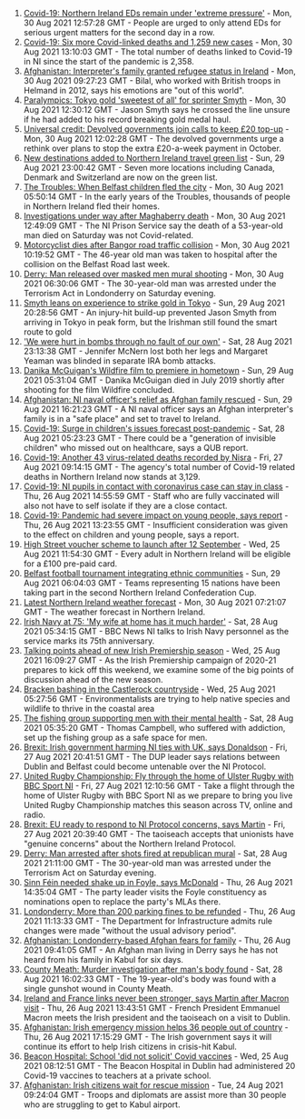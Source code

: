 1. [Covid-19: Northern Ireland EDs remain under 'extreme pressure'](https://www.bbc.co.uk/news/uk-northern-ireland-58382927?at_medium=RSS&at_campaign=KARANGA) - Mon, 30 Aug 2021 12:57:28 GMT - People are urged to only attend EDs for serious urgent matters for the second day in a row.
2. [Covid-19: Six more Covid-linked deaths and 1,259 new cases](https://www.bbc.co.uk/news/uk-northern-ireland-58386077?at_medium=RSS&at_campaign=KARANGA) - Mon, 30 Aug 2021 13:10:03 GMT - The total number of deaths linked to Covid-19 in NI since the start of the pandemic is 2,358.
3. [Afghanistan: Interpreter's family granted refugee status in Ireland](https://www.bbc.co.uk/news/uk-northern-ireland-58382925?at_medium=RSS&at_campaign=KARANGA) - Mon, 30 Aug 2021 09:27:23 GMT - Bilal, who worked with British troops in Helmand in 2012, says his emotions are "out of this world".
4. [Paralympics: Tokyo gold 'sweetest of all' for sprinter Smyth](https://www.bbc.co.uk/news/uk-northern-ireland-foyle-west-58382095?at_medium=RSS&at_campaign=KARANGA) - Mon, 30 Aug 2021 12:30:12 GMT - Jason Smyth says he crossed the line unsure if he had added to his record breaking gold medal haul.
5. [Universal credit: Devolved governments join calls to keep £20 top-up](https://www.bbc.co.uk/news/uk-58384578?at_medium=RSS&at_campaign=KARANGA) - Mon, 30 Aug 2021 12:02:28 GMT - The devolved governments urge a rethink over plans to stop the extra £20-a-week payment in October.
6. [New destinations added to Northern Ireland travel green list](https://www.bbc.co.uk/news/uk-northern-ireland-58356522?at_medium=RSS&at_campaign=KARANGA) - Sun, 29 Aug 2021 23:00:42 GMT - Seven more locations including Canada, Denmark and Switzerland are now on the green list.
7. [The Troubles: When Belfast children fled the city](https://www.bbc.co.uk/news/uk-northern-ireland-58193536?at_medium=RSS&at_campaign=KARANGA) - Mon, 30 Aug 2021 05:50:14 GMT - In the early years of the Troubles, thousands of people in Northern Ireland fled their homes.
8. [Investigations under way after Maghaberry death](https://www.bbc.co.uk/news/uk-northern-ireland-58385673?at_medium=RSS&at_campaign=KARANGA) - Mon, 30 Aug 2021 12:49:09 GMT - The NI Prison Service say the death of a 53-year-old man died on Saturday was not Covid-related.
9. [Motorcyclist dies after Bangor road traffic collision](https://www.bbc.co.uk/news/uk-northern-ireland-58382711?at_medium=RSS&at_campaign=KARANGA) - Mon, 30 Aug 2021 10:19:52 GMT - The 46-year old man was taken to hospital after the collision on the Belfast Road last week.
10. [Derry: Man released over masked men mural shooting](https://www.bbc.co.uk/news/uk-northern-ireland-58382092?at_medium=RSS&at_campaign=KARANGA) - Mon, 30 Aug 2021 06:30:06 GMT - The 30-year-old man was arrested under the Terrorism Act in Londonderry on Saturday evening.
11. [Smyth leans on experience to strike gold in Tokyo](https://www.bbc.co.uk/sport/disability-sport/58379366?at_medium=RSS&at_campaign=KARANGA) - Sun, 29 Aug 2021 20:28:56 GMT - An injury-hit build-up prevented Jason Smyth from arriving in Tokyo in peak form, but the Irishman still found the smart route to gold
12. ['We were hurt in bombs through no fault of our own'](https://www.bbc.co.uk/news/uk-northern-ireland-58274206?at_medium=RSS&at_campaign=KARANGA) - Sat, 28 Aug 2021 23:13:38 GMT - Jennifer McNern lost both her legs and Margaret Yeaman was blinded in separate IRA bomb attacks.
13. [Danika McGuigan's Wildfire film to premiere in hometown](https://www.bbc.co.uk/news/world-europe-58335623?at_medium=RSS&at_campaign=KARANGA) - Sun, 29 Aug 2021 05:31:04 GMT - Danika McGuigan died in July 2019 shortly after shooting for the film Wildfire concluded.
14. [Afghanistan: NI naval officer's relief as Afghan family rescued](https://www.bbc.co.uk/news/uk-northern-ireland-58377518?at_medium=RSS&at_campaign=KARANGA) - Sun, 29 Aug 2021 16:21:23 GMT - A NI naval officer says an Afghan interpreter's family is in a "safe place" and set to travel to Ireland.
15. [Covid-19: Surge in children's issues forecast post-pandemic](https://www.bbc.co.uk/news/uk-northern-ireland-58363177?at_medium=RSS&at_campaign=KARANGA) - Sat, 28 Aug 2021 05:23:23 GMT - There could be a "generation of invisible children" who missed out on healthcare, says a QUB report.
16. [Covid-19: Another 43 virus-related deaths recorded by Nisra](https://www.bbc.co.uk/news/uk-northern-ireland-58356054?at_medium=RSS&at_campaign=KARANGA) - Fri, 27 Aug 2021 09:14:15 GMT - The agency's total number of Covid-19 related deaths in Northern Ireland now stands at 3,129.
17. [Covid-19: NI pupils in contact with coronavirus case can stay in class](https://www.bbc.co.uk/news/uk-northern-ireland-58342215?at_medium=RSS&at_campaign=KARANGA) - Thu, 26 Aug 2021 14:55:59 GMT - Staff who are fully vaccinated will also not have to self isolate if they are a close contact.
18. [Covid-19: Pandemic had severe impact on young people, says report](https://www.bbc.co.uk/news/uk-northern-ireland-58334583?at_medium=RSS&at_campaign=KARANGA) - Thu, 26 Aug 2021 13:23:55 GMT - Insufficient consideration was given to the effect on children and young people, says a report.
19. [High Street voucher scheme to launch after 12 September](https://www.bbc.co.uk/news/uk-northern-ireland-58329517?at_medium=RSS&at_campaign=KARANGA) - Wed, 25 Aug 2021 11:54:30 GMT - Every adult in Northern Ireland will be eligible for a £100 pre-paid card.
20. [Belfast football tournament integrating ethnic communities](https://www.bbc.co.uk/news/uk-northern-ireland-58370041?at_medium=RSS&at_campaign=KARANGA) - Sun, 29 Aug 2021 06:04:03 GMT - Teams representing 15 nations have been taking part in the second Northern Ireland Confederation Cup.
21. [Latest Northern Ireland weather forecast](https://www.bbc.co.uk/news/uk-northern-ireland-26018439?at_medium=RSS&at_campaign=KARANGA) - Mon, 30 Aug 2021 07:21:07 GMT - The weather forecast in Northern Ireland.
22. [Irish Navy at 75: 'My wife at home has it much harder'](https://www.bbc.co.uk/news/world-europe-58174618?at_medium=RSS&at_campaign=KARANGA) - Sat, 28 Aug 2021 05:34:15 GMT - BBC News NI talks to Irish Navy personnel as the service marks its 75th anniversary.
23. [Talking points ahead of new Irish Premiership season](https://www.bbc.co.uk/sport/football/58143885?at_medium=RSS&at_campaign=KARANGA) - Wed, 25 Aug 2021 16:09:27 GMT - As the Irish Premiership campaign of 2020-21 prepares to kick off this weekend, we examine some of the big points of discussion ahead of the new season.
24. [Bracken bashing in the Castlerock countryside](https://www.bbc.co.uk/news/uk-northern-ireland-58284401?at_medium=RSS&at_campaign=KARANGA) - Wed, 25 Aug 2021 05:27:56 GMT - Environmentalists are trying to help native species and wildlife to thrive in the coastal area
25. [The fishing group supporting men with their mental health](https://www.bbc.co.uk/news/uk-northern-ireland-foyle-west-58343845?at_medium=RSS&at_campaign=KARANGA) - Sat, 28 Aug 2021 05:35:20 GMT - Thomas Campbell, who suffered with addiction, set up the fishing group as a safe space for men.
26. [Brexit: Irish government harming NI ties with UK, says Donaldson](https://www.bbc.co.uk/news/uk-northern-ireland-politics-58364050?at_medium=RSS&at_campaign=KARANGA) - Fri, 27 Aug 2021 20:41:51 GMT - The DUP leader says relations between Dublin and Belfast could become untenable over the NI Protocol.
27. [United Rugby Championship: Fly through the home of Ulster Rugby with BBC Sport NI](https://www.bbc.co.uk/sport/av/rugby-union/58347058?at_medium=RSS&at_campaign=KARANGA) - Fri, 27 Aug 2021 12:10:56 GMT - Take a flight through the home of Ulster Rugby with BBC Sport NI as we prepare to bring you live United Rugby Championship matches this season across TV, online and radio.
28. [Brexit: EU ready to respond to NI Protocol concerns, says Martin](https://www.bbc.co.uk/news/uk-northern-ireland-politics-58364048?at_medium=RSS&at_campaign=KARANGA) - Fri, 27 Aug 2021 20:39:40 GMT - The taoiseach accepts that unionists have "genuine concerns" about the Northern Ireland Protocol.
29. [Derry: Man arrested after shots fired at republican mural](https://www.bbc.co.uk/news/uk-northern-ireland-58371328?at_medium=RSS&at_campaign=KARANGA) - Sat, 28 Aug 2021 21:11:00 GMT - The 30-year-old man was arrested under the Terrorism Act on Saturday evening.
30. [Sinn Féin needed shake up in Foyle, says McDonald](https://www.bbc.co.uk/news/uk-northern-ireland-foyle-west-58345722?at_medium=RSS&at_campaign=KARANGA) - Thu, 26 Aug 2021 14:35:04 GMT - The party leader visits the Foyle constituency as nominations open to replace the party's MLAs there.
31. [Londonderry: More than 200 parking fines to be refunded](https://www.bbc.co.uk/news/uk-northern-ireland-foyle-west-58333604?at_medium=RSS&at_campaign=KARANGA) - Thu, 26 Aug 2021 11:13:33 GMT - The Department for Infrastructure admits rule changes were made "without the usual advisory period".
32. [Afghanistan: Londonderry-based Afghan fears for family](https://www.bbc.co.uk/news/uk-northern-ireland-foyle-west-58333606?at_medium=RSS&at_campaign=KARANGA) - Thu, 26 Aug 2021 09:41:05 GMT - An Afghan man living in Derry says he has not heard from his family in Kabul for six days.
33. [County Meath: Murder investigation after man's body found](https://www.bbc.co.uk/news/world-europe-58371326?at_medium=RSS&at_campaign=KARANGA) - Sat, 28 Aug 2021 16:02:33 GMT - The 19-year-old's body was found with a single gunshot wound in County Meath.
34. [Ireland and France links never been stronger, says Martin after Macron visit](https://www.bbc.co.uk/news/world-58342210?at_medium=RSS&at_campaign=KARANGA) - Thu, 26 Aug 2021 13:43:51 GMT - French President Emmanuel Macron meets the Irish president and the taoiseach on a visit to Dublin.
35. [Afghanistan: Irish emergency mission helps 36 people out of country](https://www.bbc.co.uk/news/world-europe-58348628?at_medium=RSS&at_campaign=KARANGA) - Thu, 26 Aug 2021 17:15:29 GMT - The Irish government says it will continue its effort to help Irish citizens in crisis-hit Kabul.
36. [Beacon Hospital: School 'did not solicit' Covid vaccines](https://www.bbc.co.uk/news/world-europe-58327568?at_medium=RSS&at_campaign=KARANGA) - Wed, 25 Aug 2021 08:12:51 GMT - The Beacon Hospital in Dublin had administered 20 Covid-19 vaccines to teachers at a private school.
37. [Afghanistan: Irish citizens wait for rescue mission](https://www.bbc.co.uk/news/world-europe-58314977?at_medium=RSS&at_campaign=KARANGA) - Tue, 24 Aug 2021 09:24:04 GMT - Troops and diplomats are assist more than 30 people who are struggling to get to Kabul airport.
